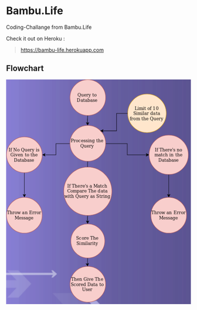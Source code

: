 # Bambu.Life
Coding-Challange from Bambu.Life

Check it out on Heroku :
> https://bambu-life.herokuapp.com


## Flowchart

![alt text](https://github.com/Refiqi/Bambu.Life/blob/master/public/images/Bambu.Life.png "Flowchart")
